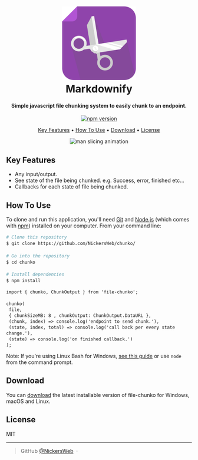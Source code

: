 
<h1 align="center">
  <br>
<img src="https://raw.githubusercontent.com/NickersWeb/chunko/master/logo.png" alt="file-chunko" width="200">
  <br>
  Markdownify
  <br>
</h1>

<h4 align="center">Simple javascript file chunking system to easily chunk to an endpoint.</h4>

<p align="center">
<a href="https://badge.fury.io/js/file-chunko"><img src="https://badge.fury.io/js/file-chunko.svg" alt="npm version" height="18"></a>
</p>

<p align="center">
  <a href="#key-features">Key Features</a> •
  <a href="#how-to-use">How To Use</a> •
  <a href="#download">Download</a> •
  <a href="#license">License</a>
</p>

<div align="center">
<img alt="man slicing animation" height="250px" src="https://i.pinimg.com/originals/e6/87/59/e6875929a8777d7fec3ad35022486074.gif" />
</div>

## Key Features

- Any input/output.
- See state of the file being chunked. e.g. Success, error, finished etc...
- Callbacks for each state of file being chunked.

## How To Use

To clone and run this application, you'll need [Git](https://git-scm.com) and [Node.js](https://nodejs.org/en/download/) (which comes with [npm](http://npmjs.com)) installed on your computer. From your command line:

```bash
# Clone this repository
$ git clone https://github.com/NickersWeb/chunko/

# Go into the repository
$ cd chunko

# Install dependencies
$ npm install

```

```
import { chunko, ChunkOutput } from 'file-chunko';

chunko(
 file,
 { chunkSizeMB: 8 , chunkOutput: ChunkOutput.DataURL },
 (chunk, index) => console.log('endpoint to send chunk.'),
 (state, index, total) => console.log('call back per every state change.'),
 (state) => console.log('on finished callback.')
);

```

Note: If you're using Linux Bash for Windows, [see this guide](https://www.howtogeek.com/261575/how-to-run-graphical-linux-desktop-applications-from-windows-10s-bash-shell/) or use `node` from the command prompt.


## Download

You can [download](https://www.npmjs.com/package/file-chunko) the latest installable version of file-chunko for Windows, macOS and Linux.

## License

MIT

---

> GitHub [@NickersWeb](https://github.com/NickersWeb) &nbsp;&middot;&nbsp;

